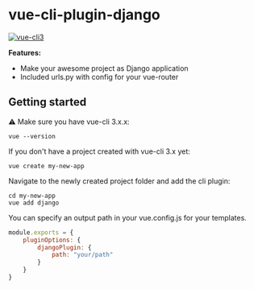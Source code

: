 # vue-cli-plugin-django

[![vue-cli3](https://img.shields.io/badge/vue--cli-3.x-brightgreen.svg)](https://github.com/vuejs/vue-cli)


**Features:**

- Make your awesome project as Django application
- Included urls.py with config for your vue-router

## Getting started

:warning: Make sure you have vue-cli 3.x.x:

```
vue --version
```

If you don't have a project created with vue-cli 3.x yet:

```
vue create my-new-app
```

Navigate to the newly created project folder and add the cli plugin:

```
cd my-new-app
vue add django
```

You can specify an output path in your vue.config.js for your templates.

```javascript
module.exports = {
    pluginOptions: {
		djangoPlugin: {
			path: "your/path"
		}
    }
}
```
